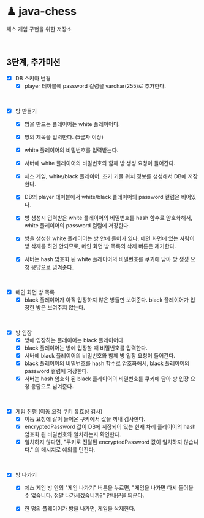 # ♟ java-chess
체스 게임 구현을 위한 저장소

<br>

## 3단계, 추가미션

- [x] DB 스키마 변경
  - [x] player 테이블에 password 컬럼을 varchar(255)로 추가한다.

<br>

- [x] 방 만들기
  - [x] 방을 만드는 플레이어는 white 플레이어다.
  
  - [x] 방의 제목을 입력한다. (5글자 이상)
  
  - [x] white 플레이어의 비밀번호를 입력받는다.
  
  - [x] 서버에 white 플레이어의 비밀번호와 함께 방 생성 요청이 들어간다.
  
  - [x] 체스 게임, white/black 플레이어, 초기 기물 위치 정보를 생성해서 DB에 저장한다.

  - [x] DB의 player 테이블에서 white/black 플레이어의 password 컬럼은 비어있다.
  
  - [x] 방 생성시 입력받은 white 플레이어의 비밀번호를 hash 함수로 암호화해서, white 플레이어의 password 컬럼에 저장한다.
  
  - [x] 방을 생성한 white 플레이어는 방 안에 들어가 있다. 메인 화면에 있는 사람이 방 삭제를 하면 안되므로, 메인 화면 방 목록의 삭제 버튼은 제거한다.
  
  - [x] 서버는 hash 암호화 된 white 플레이어의 비밀번호를 쿠키에 담아 방 생성 요청 응답으로 넘겨준다.

<br>

- [x] 메인 화면 방 목록
  - [x] black 플레이어가 아직 입장하지 않은 방들만 보여준다. black 플레이어가 입장한 방은 보여주지 않는다.

<br>

- [x] 방 입장
  - [x] 방에 입장하는 플레이어는 black 플레이어다.
  - [x] black 플레이어는 방에 입장할 때 비밀번호를 입력한다.
  - [x] 서버에 black 플레이어의 비밀번호와 함께 방 입장 요청이 들어간다.
  - [x] black 플레이어의 비밀번호를 hash 함수로 암호화해서, black 플레이어의 password 컬럼에 저장한다.
  - [x] 서버는 hash 암호화 된 black 플레이어의 비밀번호를 쿠키에 담아 방 입장 요청 응답으로 넘겨준다.

<br>

- [x] 게임 진행 (이동 요청 쿠키 유효성 검사)
  - [x] 이동 요청에 같이 들어온 쿠키에서 값을 꺼내 검사한다.
  - [x] encryptedPassword 값이 DB에 저장되어 있는 현재 차례 플레이어의 hash 암호화 된 비밀번호와 일치하는지 확인한다.
  - [x] 일치하지 않다면, "쿠키로 전달된  encryptedPassword 값이 일치하지 않습니다." 의 메시지로 예외를 던진다.

<br>

- [x] 방 나가기
  - [x] 체스 게임 방 안의 "게임 나가기" 버튼을 누르면, "게임을 나가면 다시 들어올 수 없습니다. 정말 나가시겠습니까?" 안내문을 띄운다.
  - [x] 한 명의 플레이어가 방을 나가면, 게임을 삭제한다.
    

<br>